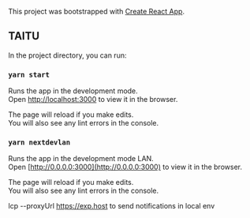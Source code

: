 This project was bootstrapped with [Create React App](https://github.com/facebook/create-react-app).

## TAITU

In the project directory, you can run:

### `yarn start`

Runs the app in the development mode.<br />
Open [http://localhost:3000](http://localhost:3000) to view it in the browser.

The page will reload if you make edits.<br />
You will also see any lint errors in the console.

### `yarn nextdevlan`

Runs the app in the development mode LAN.<br />
Open [http://0.0.0.0:3000](http://0.0.0.0:3000) to view it in the browser.

The page will reload if you make edits.<br />
You will also see any lint errors in the console.


 lcp --proxyUrl https://exp.host to send notifications in local env